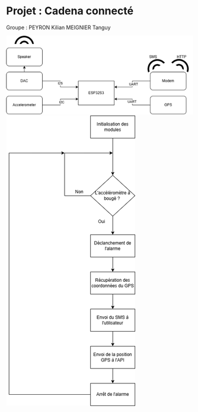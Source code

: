 # Projet : Cadena connecté

Groupe : 
PEYRON Kilian 
MEIGNIER Tanguy

![Schema des connexions](schema/iot.drawio.png)
![Logigramme](schema/iot2.drawio.png)
